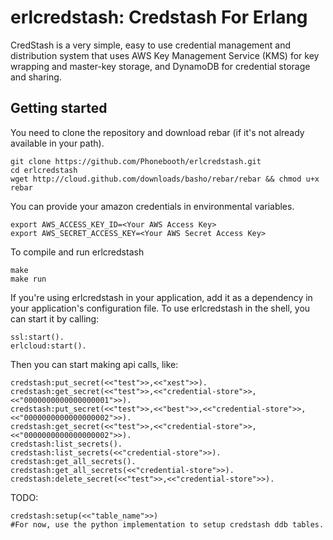 # erlcredstash: Credstash For Erlang #

CredStash is a very simple, easy to use credential management and distribution system that uses AWS Key Management Service (KMS) for key wrapping and master-key storage, and DynamoDB for credential storage and sharing.

## Getting started ##
You need to clone the repository and download rebar (if it's not already available in your path).

```
git clone https://github.com/Phonebooth/erlcredstash.git
cd erlcredstash
wget http://cloud.github.com/downloads/basho/rebar/rebar && chmod u+x rebar
```

You can provide your amazon credentials in environmental variables.

```
export AWS_ACCESS_KEY_ID=<Your AWS Access Key>
export AWS_SECRET_ACCESS_KEY=<Your AWS Secret Access Key>
```
To compile and run erlcredstash
```
make
make run
```

If you're using erlcredstash in your application, add it as a dependency in your application's configuration file.  To use erlcredstash in the shell, you can start it by calling:

```
ssl:start().
erlcloud:start().
```

Then you can start making api calls, like:

```
credstash:put_secret(<<"test">>,<<"xest">>).
credstash:get_secret(<<"test">>,<<"credential-store">>,<<"0000000000000000001">>).
credstash:put_secret(<<"test">>,<<"best">>,<<"credential-store">>,<<"0000000000000000002">>).
credstash:get_secret(<<"test">>,<<"credential-store">>,<<"0000000000000000002">>).
credstash:list_secrets().
credstash:list_secrets(<<"credential-store">>).
credstash:get_all_secrets().
credstash:get_all_secrets(<<"credential-store">>).
credstash:delete_secret(<<"test">>,<<"credential-store">>).
```

TODO:
```
credstash:setup(<<"table_name">>)
#For now, use the python implementation to setup credstash ddb tables.
```

